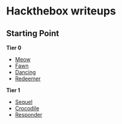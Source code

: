 # Hackthebox writeups

## Starting Point

**Tier 0**
- [Meow](Meow.md)
- [Fawn](Fawn.md)
- [Dancing](Dancing.md)
- [Redeemer](Redeemer.md)

**Tier 1**
- [Sequel](Sequel.md)
- [Crocodile](Crocodile.md)
- [Responder](Responder.md)